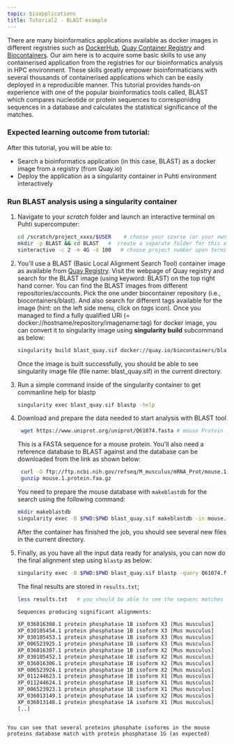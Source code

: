 ```yaml
---
topic: bioapplications
title: Tutorial2 - BLAST example
---
```


There are many bioinformatics applications available as docker images in  different registries such as [DockerHub](https://hub.docker.com), [Quay Container Registry](https://quay.io) and [Biocontainers](https://biocontainers.pro). Our aim here is to acquire some basic skills to use any containerised application from the registries for our bioinformatics analysis in HPC environment.  These skills greatly empower bioinformaticians with several thousands of containerised applications which can be easily deployed in a reproducible manner. This tutorial provides hands-on experience with one of the popular bioinformatics tools called, BLAST which compares nucleotide or protein sequences to corresponidng sequences in a database and calculates the statistical significance of the matches.

### Expected learning outcome from tutorial:
After this tutorial, you will be able to: 
- Search a bioinformatics application (in this case, BLAST) as a docker image from a registry (from Quay.io)
- Deploy the application as a singularity container in Puhti environment interactively


### Run BLAST analysis using a singularity container

1. Navigate to your *scratch* folder and launch an interactive terminal on Puhti supercomputer:

   ```bash 
   cd /scratch/project_xxxx/$USER    # choose your course (or your own) project 
   mkdir -p BLAST && cd BLAST   #  create a separate folder for this analysis
   sinteractive -c 2 -m 4G -d 100   # choose project number upon terminal prompt
   ``` 
2. You'll use a BLAST (Basic Local Alignment Search Tool) container image as available from [Quay Registry](https://quay.io). Visit the webpage of Quay registry 
   and search for the BLAST image (using keyword: BLAST) on the top right hand corner. You can find the BLAST images from different repositories/accounts. Pick the 
   one under biocontainer repository (i.e., biocontainers/blast). And also search for different tags available for the image (hint: on the left side menu, click on
   *tags* icon). Once you managed to find a fully qualified URI (= docker://hostname/repository/imagename:tag) for docker image, you can convert it to singularity 
   image using **singularity build** subcommand as below:
    
   ```bash
   singularity build blast_quay.sif docker://quay.io/biocontainers/blast:2.12.0--pl5262h3289130_0
   ```
   Once the image is built successfully, you should be able to see singularity image file (file name: blast_quay.sif) in the current directory.

3. Run a simple command inside of the singularity container to get commanline help for blastp  
   ```bash
   singularity exec blast_quay.sif blastp -help
   ```

4. Download and prepare the data needed to start analysis with BLAST tool

   ```bash
    wget https://www.uniprot.org/uniprot/Q61074.fasta # mouse Protein phosphatase 1G
    ```
   This is a FASTA sequence for a mouse protein.  You'll also need a reference database to BLAST against and the database can be downloaded from the link as shown
   below:

   ```bash
    curl -O ftp://ftp.ncbi.nih.gov/refseq/M_musculus/mRNA_Prot/mouse.1.protein.faa.gz
    gunzip mouse.1.protein.faa.gz
    ```
    You need to prepare the mouse database with `makeblastdb` for the search using the following command:

    ```bash
    mkdir makeblastdb
    singularity exec -B $PWD:$PWD blast_quay.sif makeblastdb -in mouse.1.protein.faa -dbtype prot
    ```  
    After the container has finished the job, you should see several new files in the current directory.
    
5. Finally, as you have all the input data ready for analysis, you can now do the final alignment step using `blastp` as below:

   ```bash
   singularity exec -B $PWD:$PWD blast_quay.sif blastp -query Q61074.fasta -db mouse.1.protein.faa -out results.txt
   ```
   The final results are stored in `results.txt`;

   ```bash
   less results.txt   # you should be able to see the sequenc matches the isoforms of phosphatases in mouse database as the best hits in this blast search
   ```

   ```bash
   Sequences producing significant alignments:                          (Bits)  Value

   XP_036016308.1 protein phosphatase 1B isoform X3 [Mus musculus]       129     3e-32
   XP_030105454.1 protein phosphatase 1B isoform X3 [Mus musculus]       129     3e-32
   XP_030105453.1 protein phosphatase 1B isoform X3 [Mus musculus]       129     3e-32
   XP_006523925.1 protein phosphatase 1B isoform X3 [Mus musculus]       129     3e-32
   XP_036016307.1 protein phosphatase 1B isoform X2 [Mus musculus]       129     4e-32
   XP_030105452.1 protein phosphatase 1B isoform X2 [Mus musculus]       129     4e-32
   XP_036016306.1 protein phosphatase 1B isoform X2 [Mus musculus]       129     4e-32
   XP_006523924.1 protein phosphatase 1B isoform X2 [Mus musculus]       129     4e-32
   XP_011244623.1 protein phosphatase 1B isoform X1 [Mus musculus]       130     4e-32
   XP_011244624.1 protein phosphatase 1B isoform X1 [Mus musculus]       130     4e-32
   XP_006523923.1 protein phosphatase 1B isoform X1 [Mus musculus]       130     4e-32
   XP_036013149.1 protein phosphatase 1A isoform X2 [Mus musculus]       128     6e-32
   XP_036013148.1 protein phosphatase 1A isoform X1 [Mus musculus]       127     3e-31
   [..]
   
  ```
  
  You can see that several proteins phosphate isoforms in the mouse proteins database match with protein phosphatase 1G (as expected)


